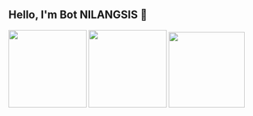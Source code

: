 ## Hello, I'm Bot NILANGSIS 🧛

<div>
  <img height="154" src="https://github-readme-stats.vercel.app/api?username=NILANGSIS-TEAM&show_icons=true&theme=dracula&count_private=true&locale=en&hide=stars"  />
  <img height="154" src="https://github-readme-stats.vercel.app/api/top-langs/?username=NILANGSIS-TEAM&layout=compact&theme=dracula&hide=java,html,css&langs_count=6"  />
  <img height="150" src="https://github-readme-stats.vercel.app/api/wakatime?username=NILANGSIS-TEAM&layout=compact&theme=dracula&langs_count=5" />
</div>

